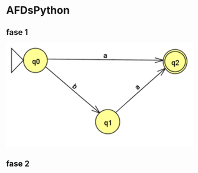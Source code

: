 # AFDsPython
## fase 1
<p align="center"> 
    <img src="https://github.com/Aragon-Diego/AFDsPython/blob/master/img1.PNG" title="fase 1" alt="imagen de un AFD simple" />
</p>

## fase 2
